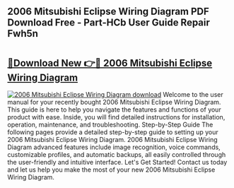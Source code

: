 ## 2006 Mitsubishi Eclipse Wiring Diagram PDF Download Free - Part-HCb User Guide Repair Fwh5n

# <h2><a href="http://dfm8knk.blite.top/?on=2006+Mitsubishi+Eclipse+Wiring+Diagram">🔗Download New 👉🔴 2006 Mitsubishi Eclipse Wiring Diagram</a></h2>

[![2006 Mitsubishi Eclipse Wiring Diagram download](https://i.imgur.com/lujVjoI.png)](http://dfm8knk.blite.top/?on=2006+Mitsubishi+Eclipse+Wiring+Diagram)
Welcome to the user manual for your recently bought 2006 Mitsubishi Eclipse Wiring Diagram. This guide is here to help you navigate the features and functions of your product with ease. Inside, you will find detailed instructions for installation, operation, maintenance, and troubleshooting. Step-by-Step Guide The following pages provide a detailed step-by-step guide to setting up your 2006 Mitsubishi Eclipse Wiring Diagram. 2006 Mitsubishi Eclipse Wiring Diagram advanced features include image recognition, voice commands, customizable profiles, and automatic backups, all easily controlled through the user-friendly and intuitive interface. Let's Get Started! Contact us today and let us help you make the most of your new 2006 Mitsubishi Eclipse Wiring Diagram.
